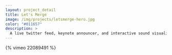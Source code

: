 ```yaml
---
layout: project_detail
title: Let's Merge
image: /img/projects/letsmerge-hero.jpg
color: "#011657"
description: >
  A live twitter feed, keynote announcer, and interactive sound visualizer all rolled into one. This project was created for "Let's Merge", a social mixer for those in the creative field throughout Chicago. Its custom particle systems and feeds were built in <a href="https://processing.org">Processing</a> and had the ability to be controlled remotely over OSC.
---
```


{% vimeo 22089491 %}
